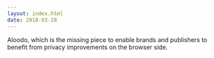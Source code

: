 ```yaml
---
layout: index.html
date: 2018-03-28
---
```


 Aloodo, which is the missing
piece to enable brands and publishers to benefit from
privacy improvements on the browser side.


